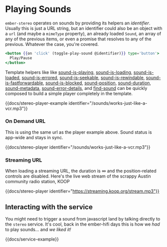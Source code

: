 # Playing Sounds

`ember-stereo` operates on sounds by providing its helpers an <em>identifier</em>. Usually this is just a URL string, but an identifier could also be an object with a `url` (and maybe a `mimeType` property), an already loaded `Sound`, an array of any of the previous items, or even a promise that resolves to any of the previous. Whatever the case, you're covered.

```hbs
<button {{on 'click' (toggle-play-sound @identifier)}} type='button'>
  Play/Pause
</button>
```

Template helpers like like [sound-is-playing](/docs/api/helpers/sound-is-playing), [sound-is-loading](/docs/api/helpers/sound-is-loading), [sound-is-loaded](/docs/api/helpers/sound-is-loaded), [sound-is-errored](/docs/api/helpers/sound-is-errored), [sound-is-seekable](/docs/api/helpers/sound-is-seekable), [sound-is-rewindable](/docs/api/helpers/sound-is-rewindable), [sound-is-fastforwardable](/docs/api/helpers/sound-is-fastforwardable), [sound-is-blocked](/docs/api/helpers/sound-is-blocked), [sound-position](/docs/api/helpers/sound-position), [sound-duration](/docs/api/helpers/sound-duration), [sound-metadata](/docs/api/helpers/sound-metadata), [sound-error-details](/docs/api/helpers/sound-error-details), and [find-sound](/docs/api/helpers/find-sound) can be quickly composed to build a simple player completely in the template.

{{docs/stereo-player-example identifier="/sounds/works-just-like-a-vcr.mp3"}}

### On Demand URL

This is using the same url as the player example above. Sound status is app-wide and stays in sync.

{{docs/stereo-player identifier="/sounds/works-just-like-a-vcr.mp3"}}

### Streaming URL

When loading a streaming URL, the duration is ∞ and the position-related controls are disabled. Here's the live web stream of the scrappy Austin community radio station, KOOP

{{docs/stereo-player identifier="https://streaming.koop.org/stream.mp3"}}

## Interacting with the service

You might need to trigger a sound from javascript land by talking directly to the `stereo` service. It's cool, back in the ember-hifi days this is how we _had_ to play sounds… and _we liked it!_

{{docs/service-example}}
